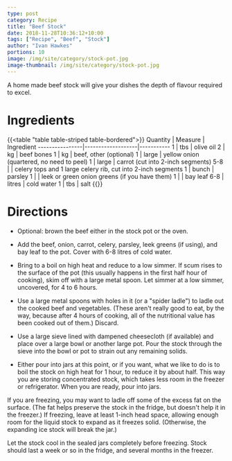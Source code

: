 ```yaml
---
type: post
category: Recipe
title: "Beef Stock"
date: 2018-11-28T10:36:12+10:00
tags: ["Recipe", "Beef", "Stock"]
author: "Ivan Hawkes"
portions: 10
image: /img/site/category/stock-pot.jpg
image-thumbnail: /img/site/category/stock-pot.jpg
---
```


A home made beef stock will give your dishes the depth of flavour required to excel.
<!--more-->

# Ingredients

{{<table "table table-striped table-bordered">}}
Quantity		| Measure 			| Ingredient
----------------|-------------------|-----------
1				| tbs				| olive oil
2   			| kg				| beef bones
1   			| kg				| beef, other (optional)
1				| large				| yellow onion (quartered, no need to peel)
1				| large				| carrot (cut into 2-inch segments)
5-8				| 					| celery tops and 1 large celery rib, cut into 2-inch segments
1				| bunch				| parsley
1				| 					| leek or green onion greens (if you have them)
1				| 					| bay leaf
6-8				| litres			| cold water
1				| tbs				| salt
{{</table>}}

# Directions

* Optional: brown the beef either in the stock pot or the oven.

* Add the beef, onion, carrot, celery, parsley, leek greens (if using), and bay leaf to the pot. Cover with 6-8 litres of cold water.
 
* Bring to a boil on high heat and reduce to a low simmer. If scum rises to the surface of the pot (this usually happens in the first half hour of cooking), skim off with a large metal spoon. Let simmer at a low simmer, uncovered, for 4 to 6 hours.
 
* Use a large metal spoons with holes in it (or a "spider ladle") to ladle out the cooked beef and vegetables. (These aren't really good to eat, by the way, because after 4 hours of cooking, all of the nutritional value has been cooked out of them.) Discard.
 
* Use a large sieve lined with dampened cheesecloth (if available) and place over a large bowl or another large pot. Pour the stock through the sieve into the bowl or pot to strain out any remaining solids.

* Either pour into jars at this point, or if you want, what we like to do is to boil the stock on high heat for 1 hour, to reduce it by about half. This way you are storing concentrated stock, which takes less room in the freezer or refrigerator. When you are ready, pour into jars.

If you are freezing, you may want to ladle off some of the excess fat on the surface. (The fat helps preserve the stock in the fridge, but doesn't help it in the freezer.) If freezing, leave at least 1-inch head space, allowing enough room for the liquid stock to expand as it freezes solid. (Otherwise, the expanding ice stock will break the jar.)

Let the stock cool in the sealed jars completely before freezing. Stock should last a week or so in the fridge, and several months in the freezer.